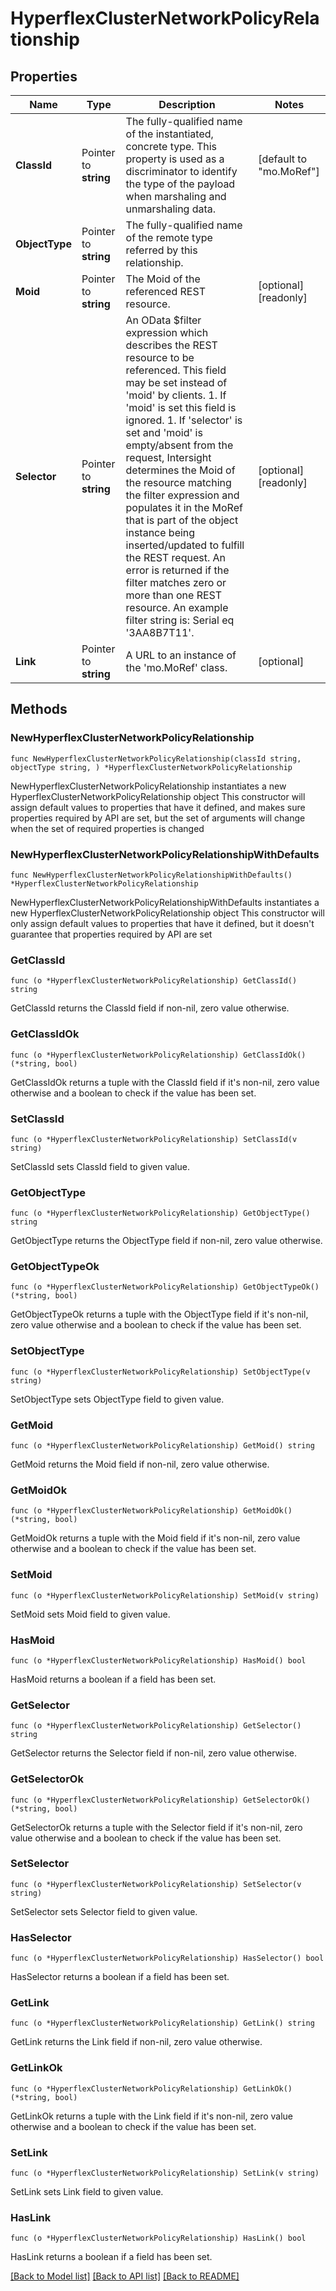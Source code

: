 # HyperflexClusterNetworkPolicyRelationship

## Properties

Name | Type | Description | Notes
------------ | ------------- | ------------- | -------------
**ClassId** | Pointer to **string** | The fully-qualified name of the instantiated, concrete type. This property is used as a discriminator to identify the type of the payload when marshaling and unmarshaling data. | [default to "mo.MoRef"]
**ObjectType** | Pointer to **string** | The fully-qualified name of the remote type referred by this relationship. | 
**Moid** | Pointer to **string** | The Moid of the referenced REST resource. | [optional] [readonly] 
**Selector** | Pointer to **string** | An OData $filter expression which describes the REST resource to be referenced. This field may be set instead of &#39;moid&#39; by clients. 1. If &#39;moid&#39; is set this field is ignored. 1. If &#39;selector&#39; is set and &#39;moid&#39; is empty/absent from the request, Intersight determines the Moid of the resource matching the filter expression and populates it in the MoRef that is part of the object instance being inserted/updated to fulfill the REST request. An error is returned if the filter matches zero or more than one REST resource. An example filter string is: Serial eq &#39;3AA8B7T11&#39;. | [optional] [readonly] 
**Link** | Pointer to **string** | A URL to an instance of the &#39;mo.MoRef&#39; class. | [optional] 

## Methods

### NewHyperflexClusterNetworkPolicyRelationship

`func NewHyperflexClusterNetworkPolicyRelationship(classId string, objectType string, ) *HyperflexClusterNetworkPolicyRelationship`

NewHyperflexClusterNetworkPolicyRelationship instantiates a new HyperflexClusterNetworkPolicyRelationship object
This constructor will assign default values to properties that have it defined,
and makes sure properties required by API are set, but the set of arguments
will change when the set of required properties is changed

### NewHyperflexClusterNetworkPolicyRelationshipWithDefaults

`func NewHyperflexClusterNetworkPolicyRelationshipWithDefaults() *HyperflexClusterNetworkPolicyRelationship`

NewHyperflexClusterNetworkPolicyRelationshipWithDefaults instantiates a new HyperflexClusterNetworkPolicyRelationship object
This constructor will only assign default values to properties that have it defined,
but it doesn't guarantee that properties required by API are set

### GetClassId

`func (o *HyperflexClusterNetworkPolicyRelationship) GetClassId() string`

GetClassId returns the ClassId field if non-nil, zero value otherwise.

### GetClassIdOk

`func (o *HyperflexClusterNetworkPolicyRelationship) GetClassIdOk() (*string, bool)`

GetClassIdOk returns a tuple with the ClassId field if it's non-nil, zero value otherwise
and a boolean to check if the value has been set.

### SetClassId

`func (o *HyperflexClusterNetworkPolicyRelationship) SetClassId(v string)`

SetClassId sets ClassId field to given value.


### GetObjectType

`func (o *HyperflexClusterNetworkPolicyRelationship) GetObjectType() string`

GetObjectType returns the ObjectType field if non-nil, zero value otherwise.

### GetObjectTypeOk

`func (o *HyperflexClusterNetworkPolicyRelationship) GetObjectTypeOk() (*string, bool)`

GetObjectTypeOk returns a tuple with the ObjectType field if it's non-nil, zero value otherwise
and a boolean to check if the value has been set.

### SetObjectType

`func (o *HyperflexClusterNetworkPolicyRelationship) SetObjectType(v string)`

SetObjectType sets ObjectType field to given value.


### GetMoid

`func (o *HyperflexClusterNetworkPolicyRelationship) GetMoid() string`

GetMoid returns the Moid field if non-nil, zero value otherwise.

### GetMoidOk

`func (o *HyperflexClusterNetworkPolicyRelationship) GetMoidOk() (*string, bool)`

GetMoidOk returns a tuple with the Moid field if it's non-nil, zero value otherwise
and a boolean to check if the value has been set.

### SetMoid

`func (o *HyperflexClusterNetworkPolicyRelationship) SetMoid(v string)`

SetMoid sets Moid field to given value.

### HasMoid

`func (o *HyperflexClusterNetworkPolicyRelationship) HasMoid() bool`

HasMoid returns a boolean if a field has been set.

### GetSelector

`func (o *HyperflexClusterNetworkPolicyRelationship) GetSelector() string`

GetSelector returns the Selector field if non-nil, zero value otherwise.

### GetSelectorOk

`func (o *HyperflexClusterNetworkPolicyRelationship) GetSelectorOk() (*string, bool)`

GetSelectorOk returns a tuple with the Selector field if it's non-nil, zero value otherwise
and a boolean to check if the value has been set.

### SetSelector

`func (o *HyperflexClusterNetworkPolicyRelationship) SetSelector(v string)`

SetSelector sets Selector field to given value.

### HasSelector

`func (o *HyperflexClusterNetworkPolicyRelationship) HasSelector() bool`

HasSelector returns a boolean if a field has been set.

### GetLink

`func (o *HyperflexClusterNetworkPolicyRelationship) GetLink() string`

GetLink returns the Link field if non-nil, zero value otherwise.

### GetLinkOk

`func (o *HyperflexClusterNetworkPolicyRelationship) GetLinkOk() (*string, bool)`

GetLinkOk returns a tuple with the Link field if it's non-nil, zero value otherwise
and a boolean to check if the value has been set.

### SetLink

`func (o *HyperflexClusterNetworkPolicyRelationship) SetLink(v string)`

SetLink sets Link field to given value.

### HasLink

`func (o *HyperflexClusterNetworkPolicyRelationship) HasLink() bool`

HasLink returns a boolean if a field has been set.


[[Back to Model list]](../README.md#documentation-for-models) [[Back to API list]](../README.md#documentation-for-api-endpoints) [[Back to README]](../README.md)


